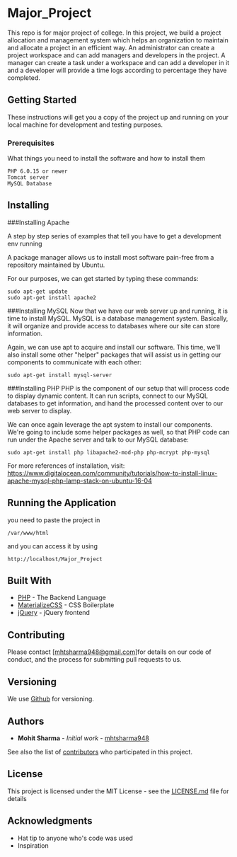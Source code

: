 # Major_Project
This repo is for major project of college. In this project, we build a project allocation and management system which helps an organization to maintain and allocate a project in an efficient way. An administrator can create a project workspace and can add managers and developers in the project. A manager can create a task under a workspace and can add a developer in it and a developer will provide a time logs according to percentage they have completed.

## Getting Started

These instructions will get you a copy of the project up and running on your local machine for development and testing purposes.

### Prerequisites

What things you need to install the software and how to install them

```
PHP 6.0.15 or newer
Tomcat server
MySQL Database
```

## Installing 
###Installing Apache

A step by step series of examples that tell you have to get a development env running

 A package manager allows us to install most software pain-free from a repository maintained by Ubuntu. 

 For our purposes, we can get started by typing these commands:

```
sudo apt-get update
sudo apt-get install apache2
```
###Installing MySQL
Now that we have our web server up and running, it is time to install MySQL. MySQL is a database management system. Basically, it will organize and provide access to databases where our site can store information.

Again, we can use apt to acquire and install our software. This time, we'll also install some other "helper" packages that will assist us in getting our components to communicate with each other:

```
sudo apt-get install mysql-server
```
###Installing PHP
PHP is the component of our setup that will process code to display dynamic content. It can run scripts, connect to our MySQL databases to get information, and hand the processed content over to our web server to display.

We can once again leverage the apt system to install our components. We're going to include some helper packages as well, so that PHP code can run under the Apache server and talk to our MySQL database:
```
sudo apt-get install php libapache2-mod-php php-mcrypt php-mysql
```

For more references of installation, visit: https://www.digitalocean.com/community/tutorials/how-to-install-linux-apache-mysql-php-lamp-stack-on-ubuntu-16-04
## Running the Application

you need to paste the project in
```
/var/www/html
```
and you can access it by using
```
http://localhost/Major_Project
```
## Built With

* [PHP](http://php.net/docs.php) - The Backend Language
* [MaterializeCSS](http://materializecss.com/) - CSS Boilerplate
* [jQuery](https://api.jquery.com/) - jQuery frontend

## Contributing

Please contact [mhtsharma948@gmail.com]for details on our code of conduct, and the process for submitting pull requests to us.

## Versioning

We use [Github](https://github.com) for versioning.

## Authors

* **Mohit Sharma** - *Initial work* - [mhtsharma948](https://github.com/mhtsharma948)

See also the list of [contributors](https://github.com/your/project/contributors) who participated in this project.

## License

This project is licensed under the MIT License - see the [LICENSE.md](LICENSE.md) file for details

## Acknowledgments

* Hat tip to anyone who's code was used
* Inspiration
